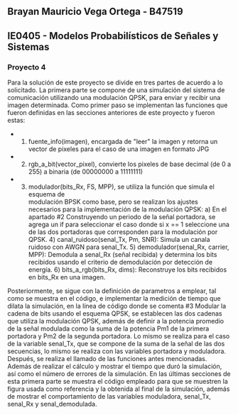 ## Brayan Mauricio Vega Ortega - B47519
## IE0405 - Modelos Probabilísticos de Señales y Sistemas
### Proyecto 4

Para la solución de este proyecto se divide en tres partes de acuerdo a lo solicitado.
La primera parte se compone de una simulación del sistema de comunicación utilizando una modulación QPSK, para enviar y recibir una imagen determinada. Como primer paso se implementan las funciones que fueron definidas en las secciones anteriores de este proyecto y fueron estas:
 -   1) fuente_info(imagen), encargada de "leer" la imagen y retorna un vector de pixeles     para el caso de una imagen en formato JPG
 -   2) rgb_a_bit(vector_pixel), convierte los pixeles de base decimal (de 0 a 255) a         binaria (de 00000000 a 11111111)
 -   3) modulador(bits_Rx, FS, MPP), se utiliza la función que simula el esquema de       
    modulación BPSK como       base, pero se realizan los ajustes necesarios para la         implementación de la modulación QPSK:
      a) En el apartado #2 Construyendo un periodo de la señal portadora, se agrega un            if para seleccionar el caso donde si x == 1 seleccione una de las dos                    portadoras que corresponden para la modulación por QPSK.
    4) canal_ruidoso(senal_Tx, Pm, SNR): Simula un canala ruidoso con AWGN para                senal_Tx.
    5) demodulador(senal_Rx, carrier, MPP): Demodula a senal_Rx (señal recibida) y              determina los bits recibidos usando el criterio de demodulación por detección            de energía.
    6) bits_a_rgb(bits_Rx, dims): Reconstruye los bits recibidos en bits_Rx en una              imagen.
    
Posteriormente, se sigue con la definición de parametros a emplear, tal como se muestra en el código, e implementar la medición de tiempo que dilata la simulación, en la línea de código donde se comenta #3 Modular la cadena de bits usando el esquema QPSK, se establecen las dos cadenas que utiliza la modulación QPSK, además de definir a la potencia promedio de la señal modulada como la suma de la potencia Pm1 de la primera portadora y Pm2 de la segunda portadora. Lo mismo se realiza para el caso de la variable senal_Tx, que se compone de la suma de la señal de las dos secuencias, lo mismo se realiza con las variables portadora y moduladora. Después, se realiza el llamado de las funciones antes mencionadas. Además de realizar el cálculo y mostrar el tiempo que duró la simulación, así como el número de errores de la simulación. En las últimas secciones de esta primera parte se muestra el código empleado para que se muestren la figura usada como referencia y la obtenida al final de la simulación, además de mostrar el comportamiento de las variables moduladora, senal_Tx, senal_Rx y senal_demodulada.


